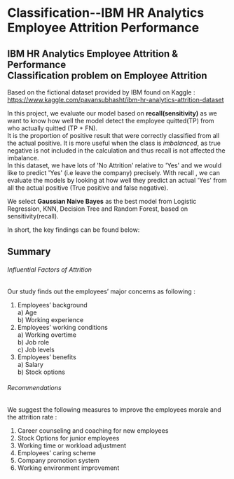 # Classification--IBM HR Analytics Employee Attrition Performance<br/>
## IBM HR Analytics Employee Attrition & Performance<br/> Classification problem on Employee Attrition <br/>
Based on the fictional dataset provided by IBM found on Kaggle :<br/>
https://www.kaggle.com/pavansubhasht/ibm-hr-analytics-attrition-dataset<br/>

In this project, we evaluate our model based on **recall(sensitivity)** as we want to know how well the model detect the employee quitted(TP) from who actually quitted (TP + FN).<br/>
It is the proportion of positive result that were correctly classified from all the actual positive.
It is more useful when the class is *imbalanced*, as true negative is not included in the calculation and thus recall is not affected the imbalance.<br/>
In this dataset, we have lots of 'No Attrition' relative to 'Yes' and we would like to predict 'Yes' (i.e leave the company) precisely.
With recall , we can evaluate the models by looking at how well they predict an actual 'Yes' from all the actual positive (True positive and false negative).<br/>

We select **Gaussian Naive Bayes** as the best model from Logistic Regression, KNN, Decision Tree and Random Forest, based on sensitivity(recall).<br/>

In short, the key findings can be found below:<br/>


## Summary   <br/>


###### Influential Factors of Attrition<br/>
Our study finds out the employees’ major concerns as following : <br/>
 1) Employees’ background <br/>
    a) Age <br/>
    b) Working experience<br/>
 2) Employees’ working conditions<br/>
    a) Working overtime<br/>
    b) Job role<br/>
    c) Job levels<br/>
 3) Employees’ benefits<br/>
    a) Salary<br/>
    b) Stock options<br/>


###### Recommendations 
 We suggest the following measures to improve the employees morale and the attrition rate :<br/>
 1) Career counseling and coaching for new employees<br/>
 2) Stock Options for junior employees<br/>
 3) Working time or workload adjustment<br/>
 4) Employees' caring scheme<br/>
 5) Company promotion system<br/>
 6) Working environment improvement <br/>
